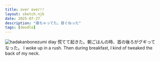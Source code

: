 ```yaml
---
title: over over!!
layout: sketch.njk
date: 2025-07-27
description: "寝ちゃってた。首ぐねった"
tags: [doodle]
---
```


![hadakanbonezumi diay](/images/20250727.jpg)
慌てて起きた。朝ごはんの時、首の後ろがグギってなった。
I woke up in a rush. Then during breakfast, I kind of tweaked the back of my neck.